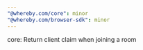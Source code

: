 ```yaml
---
"@whereby.com/core": minor
"@whereby.com/browser-sdk": minor
---
```


core: Return client claim when joining a room
